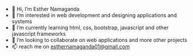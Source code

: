 - 👋 Hi, I’m Esther Namaganda
- 👀 I’m interested in web development and designing applications and systems
- 🌱 I’m currently learning html, css, bootstrap, javascript and other javascript frameworks
- 💞️ I’m looking to collaborate on web applications and more other projects
- 📫 reach me on esthernamaganda01@gmail.com

<!---
prettygal/prettygal is a ✨ special ✨ repository because its `README.md` (this file) appears on your GitHub profile.
You can click the Preview link to take a look at your changes.
--->
